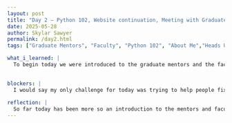```yaml
---
layout: post
title: "Day 2 – Python 102, Website continuation, Meeting with Graduate Mentors/Faculty"
date: 2025-05-28
author: Skylar Sawyer
permalink: /day2.html
tags: ["Graduate Mentors", "Faculty", "Python 102", "About Me","Heads Up"]

what_i_learned: |
  To begin today we were introduced to the graduate mentors and the faculty members that will be with us throughout the internship. My project group met with our graduate mentor ,TJ, and he breifly discussed some concepts that we would be using such as machine learning, linear regression, etc. We then went on to continue creating our website. I also volunteered to assist undergraduates that needed additional assistance setting up their website with Sumit. Then, we broke off into 2 groups depending on your placement for python and for Python102 we went over list, sets, and dictionaries and completed somewhat of a assignment to check our knowledge. 
  

blockers: |
  I would say my only challenge for today was trying to help people fix their issues while setting up their websites because we werent able to share screens.
  
reflection: |
  So far today has been more so an introduction to the mentors and faculty. Michael went over list, dictionaries, and sets with us and it was a great refresher since I was already familiar with these. We ended the class playing heads up which was a nice interaction game. I am enjoying assisting my peer with the use of GitHub.
---
```

